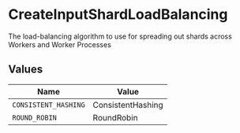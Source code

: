 # CreateInputShardLoadBalancing

The load-balancing algorithm to use for spreading out shards across Workers and Worker Processes


## Values

| Name                 | Value                |
| -------------------- | -------------------- |
| `CONSISTENT_HASHING` | ConsistentHashing    |
| `ROUND_ROBIN`        | RoundRobin           |